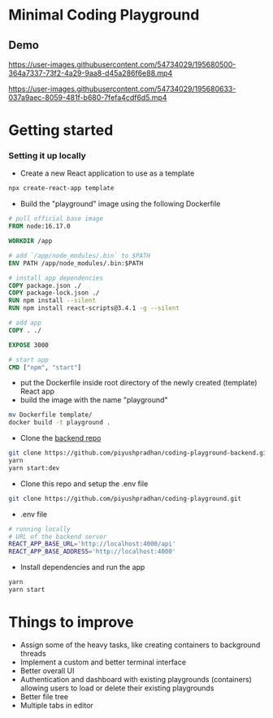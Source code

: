 # Minimal Coding Playground
## Demo
https://user-images.githubusercontent.com/54734029/195680500-364a7337-73f2-4a29-9aa8-d45a286f6e88.mp4

https://user-images.githubusercontent.com/54734029/195680633-037a9aec-8059-481f-b680-7fefa4cdf6d5.mp4

# Getting started
### Setting it up locally 
- Create a new React application to use as a template
```bash
npx create-react-app template
```
- Build the "playground" image using the following Dockerfile
```Dockerfile
# pull official base image
FROM node:16.17.0

WORKDIR /app

# add `/app/node_modules/.bin` to $PATH
ENV PATH /app/node_modules/.bin:$PATH

# install app dependencies
COPY package.json ./
COPY package-lock.json ./
RUN npm install --silent
RUN npm install react-scripts@3.4.1 -g --silent

# add app
COPY . ./

EXPOSE 3000

# start app
CMD ["npm", "start"]
```
- put the Dockerfile inside root directory of the newly created (template) React app 
- build the image with the name "playground"
```bash
mv Dockerfile template/
docker build -t playground .
```

- Clone the [backend repo](https://github.com/piyushpradhan/coding-playground-backend)
```bash
git clone https://github.com/piyushpradhan/coding-playground-backend.git
yarn
yarn start:dev
```

- Clone this repo and setup the .env file
```bash
git clone https://github.com/piyushpradhan/coding-playground.git
```
- .env file
```bash
# running locally 
# URL of the backend server
REACT_APP_BASE_URL='http://localhost:4000/api'
REACT_APP_BASE_ADDRESS='http://localhost:4000'
```
- Install dependencies and run the app
```bash
yarn
yarn start
```

# Things to improve
- Assign some of the heavy tasks, like creating containers to background threads
- Implement a custom and better terminal interface
- Better overall UI
- Authentication and dashboard with existing playgrounds (containers) allowing users to load or delete their existing playgrounds
- Better file tree
- Multiple tabs in editor
